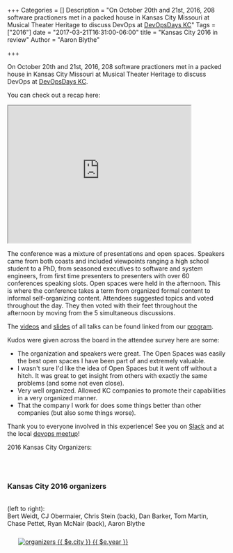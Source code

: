 +++
Categories = []
Description = "On October 20th and 21st, 2016, 208 software practioners met in a packed house in Kansas City Missouri at Musical Theater Heritage to discuss DevOps at [DevOpsDays KC](https://devopsdays.org/events/2016-kansascity)"
Tags = ["2016"]
date = "2017-03-21T16:31:00-06:00"
title = "Kansas City 2016 in review"
Author = "Aaron Blythe"

+++

On October 20th and 21st, 2016, 208 software practioners met in a packed house in Kansas City Missouri at Musical Theater Heritage to discuss DevOps at [DevOpsDays KC](https://devopsdays.org/events/2016-kansascity).  

You can check out a recap here:

<iframe width="420" height="315"
src="https://www.youtube.com/embed/dyOaK7N0qf4">
</iframe> 

The conference was a mixture of presentations and open spaces.  Speakers came from both coasts and included viewpoints ranging a high school student to a PhD, from seasoned executives to software and system engineers, from first time presenters to presenters with over 60 conferences speaking slots.  Open spaces were held in the afternoon.  This is where the conference takes a term from organized formal content to informal self-organizing content.  Attendees suggested topics and voted throughout the day.  They then voted with their feet throughout the afternoon by moving from the 5 simultaneous discussions. 

The [videos](https://confreaks.tv/events/devopsdayskansascity2016) and [slides](https://www.devopsdays.org/events/2016-kansascity/program/) of all talks can be found linked from our [program](https://www.devopsdays.org/events/2016-kansascity/program/).

Kudos were given across the board in the attendee survey here are some:

* The organization and speakers were great. The Open Spaces was easily the best open spaces I have been part of and extremely valuable.
* I wasn't sure I'd like the idea of Open Spaces but it went off without a hitch. It was great to get insight from others with exactly the same problems (and some not even close).
* Very well organized. Allowed KC companies to promote their capabilities in a very organized manner.
* That the company I work for does some things better than other companies (but also some things worse).

Thank you to everyone involved in this experience! See you on [Slack](http://devopskc.herokuapp.com/) and at the local [devops meetup](http://www.meetup.com/DevOps-Kansas-City/)!

2016 Kansas City Organizers:

<div class = "row">

<div class = "col-md-4">
<br>
<br>
   <h3> Kansas City 2016 organizers </h3>
<br>
   (left to right):
<br>
Bert Weidt, CJ Obermaier, Chris Stein (back), Dan Barker, Tom Martin, Chase Pettet, Ryan McNair (back), Aaron Blythe
</div>

<div class = "col-md-8">
<a href="https://lh3.google.com/u/0/d/0Bz33o_Xkz6GYUDVOZjE3bzNDR3c=w2482-h1142-iv1"><img alt="organizers {{ $e.city }} {{ $e.year }}" src="https://lh3.google.com/u/0/d/0Bz33o_Xkz6GYUDVOZjE3bzNDR3c=w2482-h1142-iv1" style="max-width: 90%; margin:5%;" /></a>
</div>

</div>


